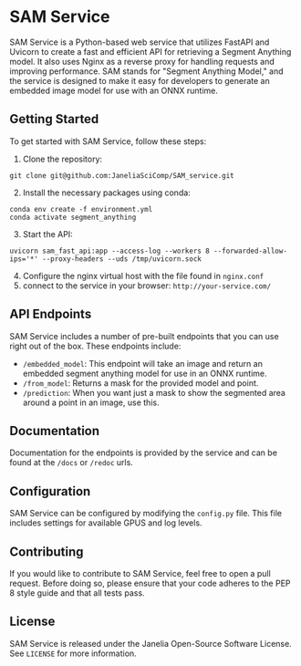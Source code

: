 

# SAM Service

SAM Service is a Python-based web service that utilizes FastAPI and Uvicorn to create a fast and efficient API for retrieving a Segment Anything model. It also uses Nginx as a reverse proxy for handling requests and improving performance. SAM stands for "Segment Anything Model," and the service is designed to make it easy for developers to generate an embedded image model for use with an ONNX runtime.

## Getting Started

To get started with SAM Service, follow these steps:

1. Clone the repository: 
```
git clone git@github.com:JaneliaSciComp/SAM_service.git
```
2. Install the necessary packages using conda: 
```
conda env create -f environment.yml
conda activate segment_anything
```
3. Start the API: 
```
uvicorn sam_fast_api:app --access-log --workers 8 --forwarded-allow-ips='*' --proxy-headers --uds /tmp/uvicorn.sock
```
4. Configure the nginx virtual host with the file found in `nginx.conf`
5. connect to the service in your browser: `http://your-service.com/`

## API Endpoints

SAM Service includes a number of pre-built endpoints that you can use right out of the box. These endpoints include:

- `/embedded_model`: This endpoint will take an image and return an embedded segment anything model for use in an ONNX runtime. 
- `/from_model`: Returns a mask for the provided model and point.
- `/prediction`: When you want just a mask to show the segmented area around a point in an image, use this. 

## Documentation
Documentation for the endpoints is provided by the service and can be found at the `/docs` or `/redoc` urls.

## Configuration

SAM Service can be configured by modifying the `config.py` file. This file includes settings for available GPUS and log levels.

## Contributing

If you would like to contribute to SAM Service, feel free to open a pull request. Before doing so, please ensure that your code adheres to the PEP 8 style guide and that all tests pass.

## License

SAM Service is released under the Janelia Open-Source Software License. See `LICENSE` for more information.